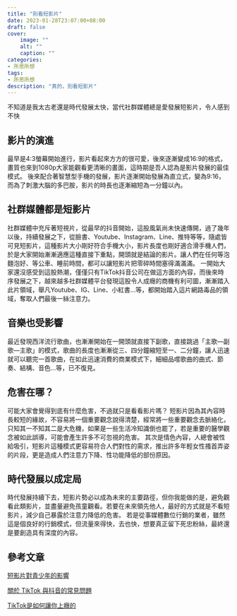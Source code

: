 ```yaml
---
title: "別看短影片"
date: 2023-01-28T23:07:00+08:00
draft: false
cover:
    image: ""
    alt: ""
    caption: ""
categories: 
- 所思所想
tags: 
- 所思所想
description: "真的，別看短影片"
---
```


不知道是我太古老還是時代發展太快，當代社群媒體總是愛發展短影片，令人感到不快

## 影片的演進
最早是4:3螢幕開始進行，影片看起來方方的很可愛，後來逐漸變成16:9的格式，畫質也來到1080p大家能觀看更清晰的畫面，這時期是吾人認為是影片發展的最佳模式。
後來配合著智慧型手機的發展，影片逐漸開始發展為直立式，變為9:16，而為了刺激大腦的多巴胺，影片的時長也逐漸縮短為一分鐘以內。
## 社群媒體都是短影片
社群媒體中充斥著短視片，從最早的抖音開始，這股風氣尚未快速傳開，過了幾年以後，持續發展之下，從臉書、Youtube、Instagram、Line、推特等等，隨處皆可見短影片，這種影片大小剛好符合手機大小，影片長度也剛好適合滑手機人們，於是大家開始漸漸適應這種直接下重點，開頭就是結論的影片。讓人們在任何等泡麵泡好、等公車、睡前時間，都可以讓短影片把零碎時間塞得滿滿滿。
一開始大家還沒感受到這股熱潮，僅僅只有TikTok抖音公司在做這方面的內容，而後來時序發展之下，越來越多社群媒體平台發現這股令人成癮的商機有利可圖，漸漸踏入此片領域，舉凡Youtube、IG、Line、小紅書…等，都開始踏入這片網路毒品的領域，奪取人們最後一絲注意力。
## 音樂也受影響
最近發現西洋流行歌曲，也漸漸開始在一開頭就直接下副歌，直接跳過「主歌—副歌—主歌」的模式，歌曲的長度也漸漸從三、四分鐘縮短至一、二分鐘，讓人迅速就可以聽完一首歌曲，在如此迅速消費的商業模式下，細細品嚐歌曲的曲式、節奏、結構、音色…等，已不復見。
## 危害在哪？
可能大家會覺得到底有什麼危害，不過就只是看看影片嗎？
短影片因為其內容時長較短的緣故，不容易將一個重要觀念說得清楚，經常將一些重要觀念去脈絡化，只知其一不知其二是大危機，如果是一些生活冷知識倒也罷了，若是重要的醫學觀念被如此誤導，可能會產生許多不可忽視的危害。
其次是情色內容，人總會被性給吸引，短影片這種模式更容易符合人們對性的需求，推出許多年輕女性搔首弄姿的片段，更是造成人們注意力下降、性功能降低的部份原因。
## 時代發展以成定局
時代發展持續下去，短影片勢必以成為未來的主要路徑，但你我能做的是，避免觀看此類影片，並盡量避免孩童觀看。若要在未來領先他人，最好的方式就是不看短影片，減少自己暴露於注意力降低的危害。
若是從事媒體數位行銷的業者，雖然這是個良好的行銷模式，但流量來得快，去也快，想要真正留下死忠粉絲，最終還是要創造具有深度的內容。
## 參考文章
[短影片對青少年的影響](https://eteacher.edu.tw/Archive.aspx?id=4024)

[關於 TikTok 與抖音的常見問題](https://citizenlab.ca/2021/04/%E9%97%9C%E6%96%BC-TikTok-%E8%88%87%E6%8A%96%E9%9F%B3%E7%9A%84%E5%B8%B8%E8%A6%8B%E5%95%8F%E9%A1%8C/)

[TikTok是如何讓你上癮的](https://cn.nytimes.com/technology/20211210/tiktok-algorithm/zh-hant/)

